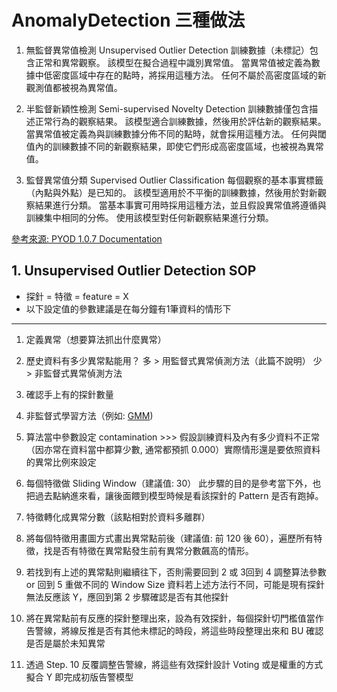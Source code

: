 # AnomalyDetection 三種做法


1. 無監督異常值檢測 Unsupervised Outlier Detection
	訓練數據（未標記）包含正常和異常觀察。
	該模型在擬合過程中識別異常值。
	當異常值被定義為數據中低密度區域中存在的點時，將採用這種方法。
	任何不屬於高密度區域的新觀測值都被視為異常值。

2. 半監督新穎性檢測 Semi-supervised Novelty Detection
	訓練數據僅包含描述正常行為的觀察結果。
	該模型適合訓練數據，然後用於評估新的觀察結果。
	當異常值被定義為與訓練數據分佈不同的點時，就會採用這種方法。
	任何與閾值內的訓練數據不同的新觀察結果，即使它們形成高密度區域，也被視為異常值。

3. 監督異常值分類 Supervised Outlier Classification
	每個觀察的基本事實標籤（內點與外點）是已知的。
	該模型適用於不平衡的訓練數據，然後用於對新觀察結果進行分類。
	當基本事實可用時採用這種方法，並且假設異常值將遵循與訓練集中相同的分佈。
	使用該模型對任何新觀察結果進行分類。

[參考來源: PYOD 1.0.7 Documentation](https://pyod.readthedocs.io/en/latest/relevant_knowledge.html#)

## 1. Unsupervised Outlier Detection SOP
* 探針 = 特徵 = feature = X
* 以下設定值的參數建議是在每分鐘有1筆資料的情形下
----
1. 定義異常（想要算法抓出什麼異常）

2. 歷史資料有多少異常點能用？
多 > 用監督式異常偵測方法（此篇不說明）
少 > 非監督式異常偵測方法

3. 確認手上有的探針數量

4. 非監督式學習方法（例如: [GMM](https://pyod.readthedocs.io/en/latest/index.html))

5. 算法當中參數設定 contamination >>> 假設訓練資料及內有多少資料不正常
  （因亦常在資料當中都算少數, 通常都預抓 0.000）實際情形還是要依照資料的異常比例來設定

6. 每個特徵做 Sliding Window（建議值: 30）
    此步驟的目的是參考當下外，也把過去點納進來看，讓後面餵到模型時候是看該探針的 Pattern 是否有跑掉。

7. 特徵轉化成異常分數（該點相對於資料多離群）

8. 將每個特徵用畫圖方式畫出異常點前後（建議值: 前 120 後 60），遍歷所有特徵，找是否有特徵在異常點發生前有異常分數飆高的情形。

9. 若找到有上述的異常點則繼續往下，否則需要回到 2 或 3回到 4 調整算法參數or 回到 5 重做不同的 Window Size 資料若上述方法行不同，可能是現有探針無法反應該 Y，應回到第 2 步驟確認是否有其他探針

10. 將在異常點前有反應的探針整理出來，設為有效探針，每個探針切門檻值當作告警線，將線反推是否有其他未標記的時段，將這些時段整理出來和 BU 確認是否是屬於未知異常

11. 透過 Step. 10 反覆調整告警線，將這些有效探針設計 Voting 或是權重的方式擬合 Y 即完成初版告警模型
